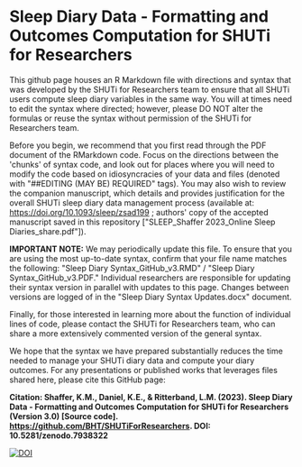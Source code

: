 # Sleep Diary Data - Formatting and Outcomes Computation for SHUTi for Researchers

This github page houses an R Markdown file with directions and syntax that was developed by the SHUTi for Researchers team to ensure that all SHUTi users compute sleep diary variables in the same way. You will at times need to edit the syntax where directed; however, please DO NOT alter the formulas or reuse the syntax without permission of the SHUTi for Researchers team. 

Before you begin, we recommend that you first read through the PDF document of the RMarkdown code. Focus on the directions between the 'chunks' of syntax code, and look out for places where you will need to modify the code based on idiosyncracies of your data and files (denoted with "##EDITING (MAY BE) REQUIRED" tags). You may also wish to review the companion manuscript, which details and provides justification for the overall SHUTi sleep diary data management process (available at: https://doi.org/10.1093/sleep/zsad199 ; authors' copy of the accepted manuscript saved in this repository ["SLEEP_Shaffer 2023_Online Sleep Diaries_share.pdf"]).

**IMPORTANT NOTE:** We may periodically update this file. To ensure that you are using the most up-to-date syntax, confirm that your file name matches the following: "Sleep Diary Syntax_GitHub_v3.RMD" / "Sleep Diary Syntax_GitHub_v3.PDF." Individual researchers are responsible for updating their syntax version in parallel with updates to this page. Changes between versions are logged of in the "Sleep Diary Syntax Updates.docx" document.

Finally, for those interested in learning more about the function of individual lines of code, please contact the SHUTi for Researchers team, who can share a more extensively commented version of the general syntax.

We hope that the syntax we have prepared substantially reduces the time needed to manage your SHUTi diary data and compute your diary outcomes. For any presentations or published works that leverages files shared here, please cite this GitHub page: 

**Citation: Shaffer, K.M., Daniel, K.E., & Ritterband, L.M.  (2023). Sleep Diary Data - Formatting and Outcomes Computation for SHUTi for Researchers (Version 3.0) [Source code]. https://github.com/BHT/SHUTiForResearchers. DOI: 10.5281/zenodo.7938322**

<a href="https://zenodo.org/badge/latestdoi/575117449"><img src="https://zenodo.org/badge/575117449.svg" alt="DOI"></a>
